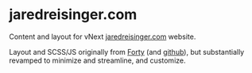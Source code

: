 # jaredreisinger.com

Content and layout for vNext [jaredreisinger.com](http://jaredreisinger.com) website.

Layout and SCSS/JS originally from [Forty](https://themes.gohugo.io/forty/) (and [github](https://github.com/MarcusVirg/forty)), but substantially revamped to minimize and streamline, and customize.